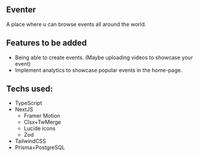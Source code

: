 

## Eventer

A place where u can browse events all around the world.

## Features to be added
- Being able to create events. (Maybe uploading videos to showcase your event)
- Implement analytics to showcase popular events in the home-page.


## Techs used:
  - TypeScript
  - NextJS
    - Framer Motion
    - Clsx+TwMerge
    - Lucide icons
    - Zod
  - TailwindCSS
  - Prisma+PostgreSQL
  







